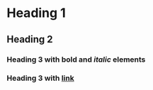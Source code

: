 # Heading 1
## Heading 2
### Heading 3 with **bold** and *italic* elements
### Heading 3 with [link](https://www.google.com/)
